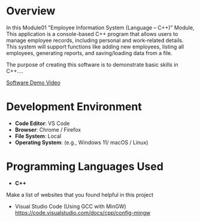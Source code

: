 # Overview

In this Module01 "Employee Information System (Language – C++)" Module, This application is a console-based C++ program that allows users to manage employee records, including personal and work-related details. This system will support functions like adding new employees, listing all employees, generating reports, and saving/loading data from a file.

The purpose of creating this software is to demonstrate basic skills in C++....

[Software Demo Video](http://youtube.link.goes.here)

# Development Environment

- **Code Editor**: VS Code
- **Browser**: Chrome / Firefox
- **File System**: Local
- **Operating System**: (e.g., Windows 11/ macOS / Linux)

# Programming Languages Used

- **C++**

Make a list of websites that you found helpful in this project
* Visual Studio Code (Using GCC with MinGW) https://code.visualstudio.com/docs/cpp/config-mingw